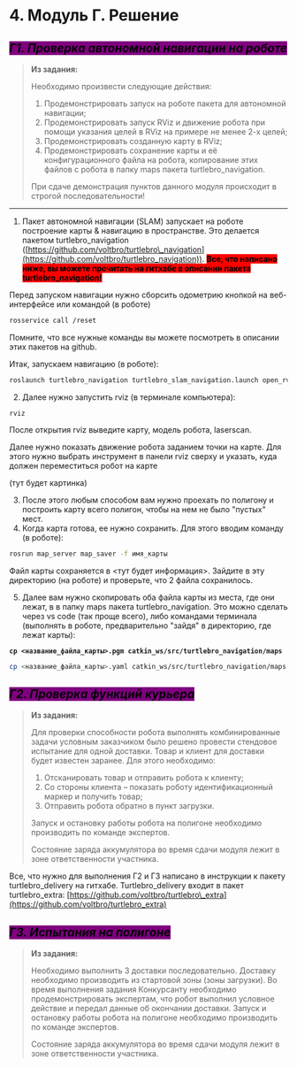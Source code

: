 # 4. Модуль Г. Решение

## _<mark style="background-color:purple;">**Г1. Проверка автономной навигации на роботе**</mark>_ <a href="#g1.-proverka-avtonomnoi-navigacii-na-robote" id="g1.-proverka-avtonomnoi-navigacii-na-robote"></a>

> **Из задания:**
>
> Необходимо произвести следующие действия:
>
> 1. Продемонстрировать запуск на роботе пакета для автономной навигации;
> 2. Продемонстрировать запуск RViz и движение робота при помощи указания целей в RViz на примере не менее 2-х целей;
> 3. Продемонстрировать созданную карту в RViz;
> 4. Продемонстрировать сохранение карты и её конфигурационного файла на робота, копирование этих файлов с робота в папку maps пакета turtlebro\_navigation.
>
> При сдаче демонстрация пунктов данного модуля происходит в строгой последовательности!

***

1. Пакет автономной навигации (SLAM) запускает на роботе построение карты & навигацию в пространстве. Это делается пакетом turtlebro\_navigation ([https://github.com/voltbro/turtlebro\_navigation](https://github.com/voltbro/turtlebro_navigation)). <mark style="background-color:red;">**Все, что написано ниже, вы можете прочитать на гитхабе в описании пакета turtlebro\_navigation!**</mark>

Перед запуском навигации нужно сборсить одометрию кнопкой на веб-интерфейсе или командой (в роботе)&#x20;

```bash
rosservice call /reset
```

Помните, что все нужные команды вы можете посмотреть в описании этих пакетов на github.&#x20;

Итак, запускаем навигацию (в роботе):

```bash
roslaunch turtlebro_navigation turtlebro_slam_navigation.launch open_rviz:=0
```

2. Далее нужно запустить rviz (в терминале компьютера):

```
rviz
```

После открытия rviz выведите карту, модель робота, laserscan.

Далее нужно показать движение робота заданием точки на карте. Для этого нужно выбрать инструмент в панели rviz сверху и указать, куда должен переместиться робот на карте&#x20;

(тут будет картинка)

3. После этого любым способом вам нужно проехать по полигону и построить карту всего полигон, чтобы на нем не было "пустых" мест.
4. Когда карта готова, ее нужно сохранить. Для этого вводим команду (в роботе):

```bash
rosrun map_server map_saver -f имя_карты
```

Файл карты сохраняется в <тут будет  информация>. Зайдите в эту директорию (на роботе) и проверьте, что 2 файла сохранилось.

5. Далее вам нужно скопировать оба файла карты из места, где они лежат, в в папку maps пакета turtlebro\_navigation. Это можно сделать через vs code (так проще всего), либо командами терминала (выполнять в роботе, предварительно "зайдя" в директорию, где лежат карты):

<pre class="language-bash"><code class="lang-bash"><strong>cp &#x3C;название_файла_карты>.pgm catkin_ws/src/turtlebro_navigation/maps
</strong></code></pre>

```bash
cp <название_файла_карты>.yaml catkin_ws/src/turtlebro_navigation/maps
```

## _<mark style="background-color:purple;">**Г2. Проверка функций курьера**</mark>_ <a href="#g2.-proverka-funkcii-kurera" id="g2.-proverka-funkcii-kurera"></a>

> **Из задания:**
>
> Для проверки способности робота выполнять комбинированные задачи условным заказчиком было решено провести стендовое испытание для одной доставки. Товар и клиент для доставки будет известен заранее. Для этого необходимо:
>
> 1. Отсканировать товар и отправить робота к клиенту;
> 2. Со стороны клиента – показать роботу идентификационный маркер и получить товар;
> 3. Отправить робота обратно в пункт загрузки.
>
> Запуск и остановку работы робота на полигоне необходимо производить по команде экспертов.
>
> Состояние заряда аккумулятора во время сдачи модуля лежит в зоне ответственности участника.

Все, что нужно для выполнения Г2 и Г3 написано в инструкции к пакету turtlebro\_delivery на гитхабе. Turtlebro\_delivery входит в пакет turtlebro\_extra: [https://github.com/voltbro/turtlebro\_extra](https://github.com/voltbro/turtlebro_extra)

## _<mark style="background-color:purple;">**Г3. Испытания на полигоне**</mark>_ <a href="#g3.-ispytaniya-na-poligone" id="g3.-ispytaniya-na-poligone"></a>

> **Из задания:**
>
> Необходимо выполнить 3 доставки последовательно. Доставку необходимо производить из стартовой зоны (зоны загрузки). Во время выполнения задания Конкурсанту необходимо продемонстрировать экспертам, что робот выполнил условное действие и передал данные об окончании доставки. Запуск и остановку работы робота на полигоне необходимо производить по команде экспертов.
>
> Состояние заряда аккумулятора во время сдачи модуля лежит в зоне ответственности участника.







[\
](https://app.gitbook.com/o/0VgUVy7r3IImYZp0t2qa/s/tJ3lEB5yNcEs0VINsgLs/zadanie-chempionata-professionaly/3.-modul-3.-reshenie)

